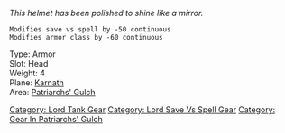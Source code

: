 *This helmet has been polished to shine like a mirror.*

`Modifies save vs spell by -50 continuous`  
`Modifies armor class by -60 continuous`

Type: Armor  
Slot: Head  
Weight: 4  
Plane: [Karnath](:Category:Karnath "wikilink")  
Area: [Patriarchs' Gulch](:Category:Patriarchs'_Gulch "wikilink")

[Category: Lord Tank Gear](Category:_Lord_Tank_Gear "wikilink")
[Category: Lord Save Vs Spell
Gear](Category:_Lord_Save_Vs_Spell_Gear "wikilink") [Category: Gear In
Patriarchs' Gulch](Category:_Gear_In_Patriarchs'_Gulch "wikilink")

